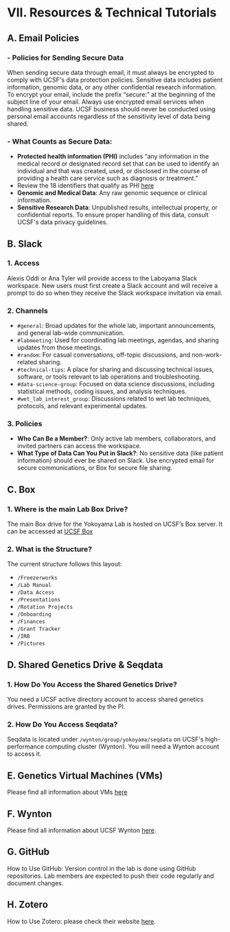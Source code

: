# VII. Resources & Technical Tutorials

## A. Email Policies

### - Policies for Sending Secure Data
When sending secure data through email, it must always be encrypted to comply with UCSF's data protection policies. Sensitive data includes patient information, genomic data, or any other confidential research information. To encrypt your email, include the prefix “secure:” at the beginning of the subject line of your email. Always use encrypted email services when handling sensitive data. UCSF business should never be conducted using personal email accounts regardless of the sensitivity level of data being shared.

### - What Counts as Secure Data:
- **Protected health information (PHI)** includes “any information in the medical record or designated record set that can be used to identify an individual and that was created, used, or disclosed in the course of providing a health care service such as diagnosis or treatment.”
- Review the 18 identifiers that qualify as PHI [here](https://cphs.berkeley.edu/hipaa/hipaa18.html)
- **Genomic and Medical Data**: Any raw genomic sequence or clinical information.
- **Sensitive Research Data**: Unpublished results, intellectual property, or confidential reports. To ensure proper handling of this data, consult UCSF's data privacy guidelines.

## B. Slack

### 1. Access
Alexis Oddi or Ana Tyler will provide access to the Laboyama Slack workspace. New users must first create a Slack account and will receive a prompt to do so when they receive the Slack workspace invitation via email.

### 2. Channels
- `#general`: Broad updates for the whole lab, important announcements, and general lab-wide communication.
- `#labmeeting`: Used for coordinating lab meetings, agendas, and sharing updates from those meetings.
- `#random`: For casual conversations, off-topic discussions, and non-work-related sharing.
- `#technical-tips`: A place for sharing and discussing technical issues, software, or tools relevant to lab operations and troubleshooting.
- `#data-science-group`: Focused on data science discussions, including statistical methods, coding issues, and analysis techniques.
- `#wet_lab_interest_group`: Discussions related to wet lab techniques, protocols, and relevant experimental updates.

### 3. Policies
- **Who Can Be a Member?**: Only active lab members, collaborators, and invited partners can access the workspace.
- **What Type of Data Can You Put in Slack?**: No sensitive data (like patient information) should ever be shared on Slack. Use encrypted email for secure communications, or Box for secure file sharing.

## C. Box

### 1. Where is the main Lab Box Drive?
The main Box drive for the Yokoyama Lab is hosted on UCSF’s Box server. It can be accessed at [UCSF Box](https://box.ucsf.com)

### 2. What is the Structure?
The current structure follows this layout:
- `/Freezerworks`
- `/Lab Manual`
- `/Data Access`
- `/Presentations`
- `/Rotation Projects`
- `/Onboarding`
- `/Finances`
- `/Grant Tracker`
- `/IRB`
- `/Pictures`

## D. Shared Genetics Drive & Seqdata

### 1. How Do You Access the Shared Genetics Drive?
You need a UCSF active directory account to access shared genetics drives. Permissions are granted by the PI.

### 2. How Do You Access Seqdata?
Seqdata is located under `/wynton/group/yokoyama/seqdata` on UCSF's high-performance computing cluster (Wynton). You will need a Wynton account to access it.

## E. Genetics Virtual Machines (VMs)
Please find all information about VMs [here](https://github.com/YOKOYAMA-UCSF/GeneralJobAids/blob/main/Yokoyama_servers.pdf)
## F. Wynton
Please find all information about UCSF Wynton [here](https://wynton.ucsf.edu/hpc/index.html).

## G. GitHub
How to Use GitHub: Version control in the lab is done using GitHub repositories. Lab members are expected to push their code regularly and document changes.

## H. Zotero
How to Use Zotero: please check their website [here](https://www.zotero.org/support/quick_start_guide).
